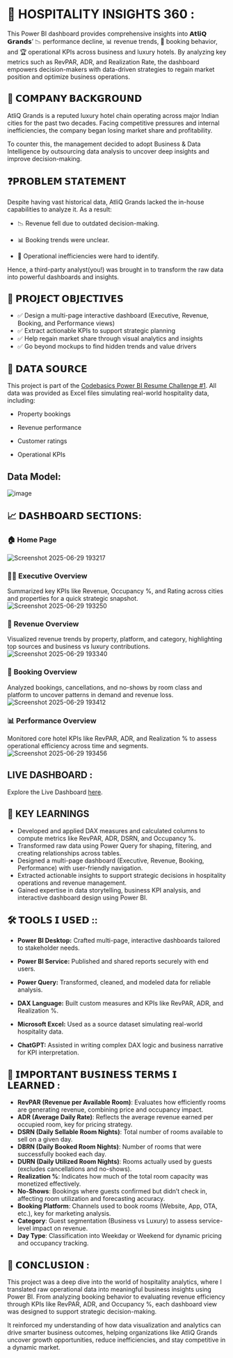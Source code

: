  # 🏨 HOSPITALITY INSIGHTS 360 :
This Power BI dashboard provides comprehensive insights into 𝗔𝘁𝗹𝗶𝗤 𝗚𝗿𝗮𝗻𝗱𝘀’ 📉 performance decline, 📊 revenue trends, 🎯 booking behavior, and 🏆 operational KPIs across business and luxury hotels. By analyzing key metrics such as RevPAR, ADR, and Realization Rate, the dashboard empowers decision-makers with data-driven strategies to regain market position and optimize business operations.

## 🏢 𝗖𝗢𝗠𝗣𝗔𝗡𝗬 𝗕𝗔𝗖𝗞𝗚𝗥𝗢𝗨𝗡𝗗
AtliQ Grands is a reputed luxury hotel chain operating across major Indian cities for the past two decades. Facing competitive pressures and internal inefficiencies, the company began losing market share and profitability.

To counter this, the management decided to adopt Business & Data Intelligence by outsourcing data analysis to uncover deep insights and improve decision-making.
## ❓𝗣𝗥𝗢𝗕𝗟𝗘𝗠 𝗦𝗧𝗔𝗧𝗘𝗠𝗘𝗡𝗧
Despite having vast historical data, AtliQ Grands lacked the in-house capabilities to analyze it. As a result:

- 📉 Revenue fell due to outdated decision-making.

- 📊 Booking trends were unclear.

- 📌 Operational inefficiencies were hard to identify.

Hence, a third-party analyst(you!) was brought in to transform the raw data into powerful dashboards and insights.

## 🎯 𝗣𝗥𝗢𝗝𝗘𝗖𝗧 𝗢𝗕𝗝𝗘𝗖𝗧𝗜𝗩𝗘𝗦

- ✅ Design a multi-page interactive dashboard (Executive, Revenue, Booking, and Performance views)
- ✅ Extract actionable KPIs to support strategic planning
- ✅ Help regain market share through visual analytics and insights
- ✅ Go beyond mockups to find hidden trends and value drivers

## 📂 𝗗𝗔𝗧𝗔 𝗦𝗢𝗨𝗥𝗖𝗘
This project is part of the [Codebasics Power BI Resume Challenge #1](https://codebasics.io/challenge/codebasics-resume-project-challenge). All data was provided as Excel files simulating real-world hospitality data, including:

- Property bookings

- Revenue performance

- Customer ratings

- Operational KPIs

## Data Model:
![image](https://github.com/user-attachments/assets/899bad67-ac10-4f6c-821c-2de0b20894e7)

## 📈 𝗗𝗔𝗦𝗛𝗕𝗢𝗔𝗥𝗗 𝗦𝗘𝗖𝗧𝗜𝗢𝗡𝗦:

### 🏠 **Home Page** 
![Screenshot 2025-06-29 193217](https://github.com/user-attachments/assets/5c4afba3-0945-45ec-9d1d-0aa96262c967)

### 🧑‍💼 **Executive Overview**
Summarized key KPIs like Revenue, Occupancy %, and Rating across cities and properties for a quick strategic snapshot.
![Screenshot 2025-06-29 193250](https://github.com/user-attachments/assets/b5dc355a-b29b-47a2-bf24-6407fb0ac036)

### 💸 **Revenue Overview**
Visualized revenue trends by property, platform, and category, highlighting top sources and business vs luxury contributions.
![Screenshot 2025-06-29 193340](https://github.com/user-attachments/assets/17098216-a19d-4e2f-b623-b1354a2b3397)

### 📅  **Booking Overview**
Analyzed bookings, cancellations, and no-shows by room class and platform to uncover patterns in demand and revenue loss.
![Screenshot 2025-06-29 193412](https://github.com/user-attachments/assets/b485a075-1c8f-401d-b040-1b83b5ea5f7a)

### 📊 **Performance Overview**
Monitored core hotel KPIs like RevPAR, ADR, and Realization % to assess operational efficiency across time and segments.
![Screenshot 2025-06-29 193456](https://github.com/user-attachments/assets/da670fb5-cc4d-41d6-904e-84eca891da61)

## LIVE DASHBOARD :

Explore the Live Dashboard [here](http://tiny.cc/vr8o001](https://app.powerbi.com/view?r=eyJrIjoiZjNiMzgzOTctNTY3OS00YWExLThlOWYtNzBhZDBmY2FkN2U1IiwidCI6ImM2ZTU0OWIzLTVmNDUtNDAzMi1hYWU5LWQ0MjQ0ZGM1YjJjNCJ9)).

## 🧠 KEY LEARNINGS
- Developed and applied DAX measures and calculated columns to compute metrics like RevPAR, ADR, DSRN, and Occupancy %.
- Transformed raw data using Power Query for shaping, filtering, and creating relationships across tables.
- Designed a multi-page dashboard (Executive, Revenue, Booking, Performance) with user-friendly navigation.
- Extracted actionable insights to support strategic decisions in hospitality operations and revenue management.
- Gained expertise in data storytelling, business KPI analysis, and interactive dashboard design using Power BI.

## 🛠️ 𝗧𝗢𝗢𝗟𝗦 𝗜 𝗨𝗦𝗘𝗗 ::
- **Power BI Desktop:** Crafted multi-page, interactive dashboards tailored to stakeholder needs.

- **Power BI Service:** Published and shared reports securely with end users.

- **Power Query:** Transformed, cleaned, and modeled data for reliable analysis.

- **DAX Language:** Built custom measures and KPIs like RevPAR, ADR, and Realization %.

- **Microsoft Excel:** Used as a source dataset simulating real-world hospitality data.

- **ChatGPT:** Assisted in writing complex DAX logic and business narrative for KPI interpretation.

## 📘 𝗜𝗠𝗣𝗢𝗥𝗧𝗔𝗡𝗧 𝗕𝗨𝗦𝗜𝗡𝗘𝗦𝗦 𝗧𝗘𝗥𝗠𝗦 𝗜 𝗟𝗘𝗔𝗥𝗡𝗘𝗗 :
-  **RevPAR (Revenue per Available Room)**:  Evaluates how efficiently rooms are generating revenue, combining price and occupancy impact.
-  **ADR (Average Daily Rate)**: Reflects the average revenue earned per occupied room, key for pricing strategy.
-  **DSRN (Daily Sellable Room Nights)**: Total number of rooms available to sell on a given day.
-  **DBRN (Daily Booked Room Nights)**: Number of rooms that were successfully booked each day.
-  **DURN (Daily Utilized Room Nights)**: Rooms actually used by guests (excludes cancellations and no-shows).
-  **Realization %**: Indicates how much of the total room capacity was monetized effectively.
-  **No-Shows**: Bookings where guests confirmed but didn’t check in, affecting room utilization and forecasting accuracy.
-  **Booking Platform**: Channels used to book rooms (Website, App, OTA, etc.), key for marketing analysis.
-  **Category**: Guest segmentation (Business vs Luxury) to assess service-level impact on revenue.
-  **Day Type**: Classification into Weekday or Weekend for dynamic pricing and occupancy tracking.

## 📌 𝗖𝗢𝗡𝗖𝗟𝗨𝗦𝗜𝗢𝗡 :
This project was a deep dive into the world of hospitality analytics, where I translated raw operational data into meaningful business insights using Power BI. From analyzing booking behavior to evaluating revenue efficiency through KPIs like RevPAR, ADR, and Occupancy %, each dashboard view was designed to support strategic decision-making.

It reinforced my understanding of how data visualization and analytics can drive smarter business outcomes, helping organizations like AtliQ Grands uncover growth opportunities, reduce inefficiencies, and stay competitive in a dynamic market.

